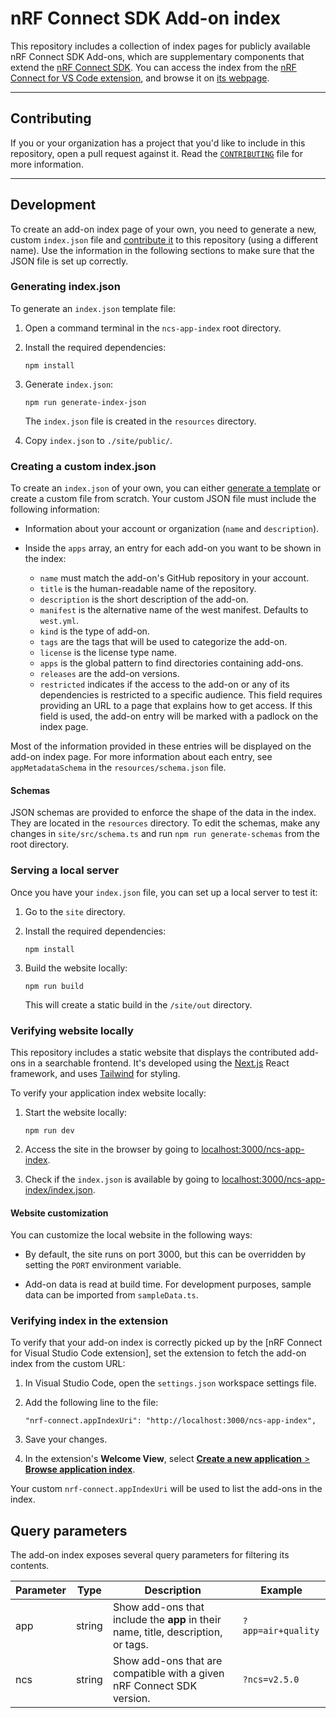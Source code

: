 # nRF Connect SDK Add-on index

This repository includes a collection of index pages for publicly available nRF Connect SDK Add-ons, which are supplementary components that extend the [nRF Connect SDK](https://docs.nordicsemi.com/bundle/ncs-latest/page/nrf/index.html). You can access the index from the [nRF Connect for VS Code extension](https://docs.nordicsemi.com/bundle/nrf-connect-vscode/page/index.html), and browse it on [its webpage](https://nrfconnect.github.io/ncs-app-index/).

----

## Contributing

If you or your organization has a project that you'd like to include in this repository, open a pull request against it. Read the [`CONTRIBUTING`](./CONTRIBUTING.md) file for more information.

----

## Development

To create an add-on index page of your own, you need to generate a new, custom `index.json` file and [contribute it](./CONTRIBUTING.md) to this repository (using a different name). Use the information in the following sections to make sure that the JSON file is set up correctly.

### Generating index.json

To generate an `index.json` template file:

1. Open a command terminal in the `ncs-app-index` root directory.

1. Install the required dependencies:
   ```
   npm install
   ```

1. Generate `index.json`:
   ```
   npm run generate-index-json
   ```
   The `index.json` file is created in the `resources` directory.

1. Copy `index.json` to `./site/public/`.

### Creating a custom index.json

To create an `index.json` of your own, you can either [generate a template](#generating-indexjson) or create a custom file from scratch.
Your custom JSON file must include the following information:

* Information about your account or organization (`name` and `description`).
* Inside the `apps` array, an entry for each add-on you want to be shown in the index:

  * `name` must match the add-on's GitHub repository in your account.
  * `title` is the human-readable name of the repository.
  * `description` is the short description of the add-on.
  * `manifest` is the alternative name of the west manifest. Defaults to `west.yml`.
  * `kind` is the type of add-on.
  * `tags` are the tags that will be used to categorize the add-on.
  * `license` is the license type name.
  * `apps` is the global pattern to find directories containing add-ons.
  * `releases` are the add-on versions.
  * `restricted` indicates if the access to the add-on or any of its dependencies is restricted to a specific audience.
    This field requires providing an URL to a page that explains how to get access.
    If this field is used, the add-on entry will be marked with a padlock on the index page.

Most of the information provided in these entries will be displayed on the add-on index page.
For more information about each entry, see `appMetadataSchema` in the `resources/schema.json` file.

#### Schemas

JSON schemas are provided to enforce the shape of the data in the index. They are located in the `resources` directory. To edit the schemas, make any changes in `site/src/schema.ts` and run `npm run generate-schemas` from the root directory.

### Serving a local server

Once you have your `index.json` file, you can set up a local server to test it:

1. Go to the `site` directory.

1. Install the required dependencies:
   ```
   npm install
   ```

1. Build the website locally:
   ```
   npm run build
   ```
   This will create a static build in the `/site/out` directory.

### Verifying website locally

This repository includes a static website that displays the contributed add-ons in a searchable frontend. It's developed using the [Next.js](https://nextjs.org/) React framework, and uses [Tailwind](https://tailwindcss.com/) for styling.

To verify your application index website locally:

1. Start the website locally:
   ```
   npm run dev
   ```

1. Access the site in the browser by going to [localhost:3000/ncs-app-index](http://localhost:3000/ncs-app-index).

1. Check if the `index.json` is available by going to [localhost:3000/ncs-app-index/index.json](http://localhost:3000/ncs-app-index/index.json).

#### Website customization

You can customize the local website in the following ways:

* By default, the site runs on port 3000, but this can be overridden by setting the `PORT` environment variable.

* Add-on data is read at build time. For development purposes, sample data can be imported from `sampleData.ts`.

### Verifying index in the extension

To verify that your add-on index is correctly picked up by the [nRF Connect for Visual Studio Code extension], set the extension to fetch the add-on index from the custom URL:

1. In Visual Studio Code, open the `settings.json` workspace settings file.

1. Add the following line to the file:
   ```
   "nrf-connect.appIndexUri": "http://localhost:3000/ncs-app-index",
   ```

1. Save your changes.

1. In the extension's **Welcome View**, select [**Create a new application** > **Browse application index**](https://nrfconnect.github.io/vscode-nrf-connect/reference/ui_sidebar_welcome.html#create-a-new-application).

Your custom `nrf-connect.appIndexUri` will be used to list the add-ons in the index.

## Query parameters

The add-on index exposes several query parameters for filtering its contents.

| Parameter |  Type  |                                    Description                                    |      Example       |
| --------- | ------ | --------------------------------------------------------------------------------- | ------------------ |
| app       | string | Show add-ons that include the **app** in their name, title, description, or tags. | `?app=air+quality` |
| ncs       | string | Show add-ons that are compatible with a given nRF Connect SDK version.            | `?ncs=v2.5.0`      |
